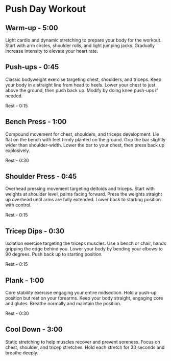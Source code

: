 # Push Day Workout

## Warm-up - 5:00
Light cardio and dynamic stretching to prepare your body for the workout.
Start with arm circles, shoulder rolls, and light jumping jacks.
Gradually increase intensity to elevate your heart rate.

## Push-ups - 0:45
Classic bodyweight exercise targeting chest, shoulders, and triceps.
Keep your body in a straight line from head to heels.
Lower your chest to just above the ground, then push back up.
Modify by doing knee push-ups if needed.

Rest - 0:15

## Bench Press - 1:00
Compound movement for chest, shoulders, and triceps development.
Lie flat on the bench with feet firmly planted on the ground.
Grip the bar slightly wider than shoulder-width.
Lower the bar to your chest, then press back up explosively.

Rest - 0:30

## Shoulder Press - 0:45
Overhead pressing movement targeting deltoids and triceps.
Start with weights at shoulder level, palms facing forward.
Press the weights straight up overhead until arms are fully extended.
Lower back to starting position with control.

Rest - 0:15

## Tricep Dips - 0:30
Isolation exercise targeting the triceps muscles.
Use a bench or chair, hands gripping the edge behind you.
Lower your body by bending your elbows to 90 degrees.
Push back up to starting position.

Rest - 0:15

## Plank - 1:00
Core stability exercise engaging your entire midsection.
Hold a push-up position but rest on your forearms.
Keep your body straight, engaging core and glutes.
Breathe normally and maintain the position.

Rest - 0:30

## Cool Down - 3:00
Static stretching to help muscles recover and prevent soreness.
Focus on chest, shoulder, and tricep stretches.
Hold each stretch for 30 seconds and breathe deeply.